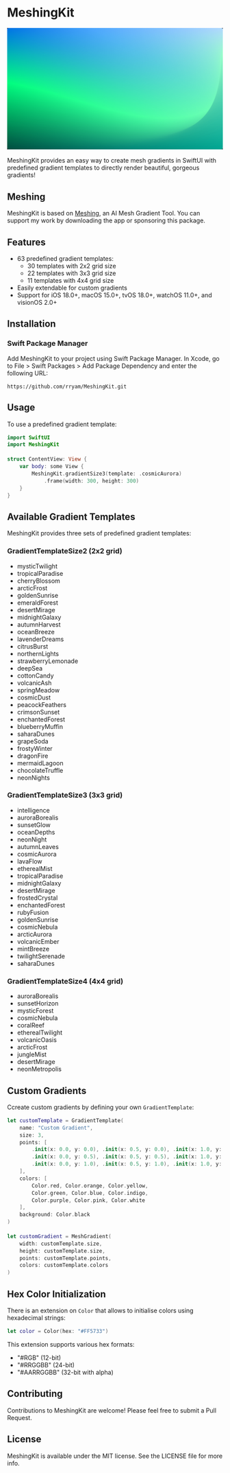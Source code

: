 # MeshingKit

![Gradient](Sources/Resources/gradient.jpg)

MeshingKit provides an easy way to create mesh gradients in SwiftUI with predefined gradient templates to directly render beautiful, gorgeous gradients!

## Meshing

MeshingKit is based on [Meshing](https://apps.apple.com/in/app/ai-mesh-gradient-tool-meshing/id6567933550), an AI Mesh Gradient Tool. You can support my work by downloading the app or sponsoring this package.

## Features

- 63 predefined gradient templates:
  - 30 templates with 2x2 grid size
  - 22 templates with 3x3 grid size
  - 11 templates with 4x4 grid size
- Easily extendable for custom gradients
- Support for iOS 18.0+, macOS 15.0+, tvOS 18.0+, watchOS 11.0+, and visionOS 2.0+

## Installation

### Swift Package Manager

Add MeshingKit to your project using Swift Package Manager. In Xcode, go to File > Swift Packages > Add Package Dependency and enter the following URL:

```
https://github.com/rryam/MeshingKit.git
```

## Usage

To use a predefined gradient template:

```swift
import SwiftUI
import MeshingKit

struct ContentView: View {
    var body: some View {
        MeshingKit.gradientSize3(template: .cosmicAurora)
            .frame(width: 300, height: 300)
    }
}
```

## Available Gradient Templates

MeshingKit provides three sets of predefined gradient templates:

### GradientTemplateSize2 (2x2 grid)

- mysticTwilight
- tropicalParadise
- cherryBlossom
- arcticFrost
- goldenSunrise
- emeraldForest
- desertMirage
- midnightGalaxy
- autumnHarvest
- oceanBreeze
- lavenderDreams
- citrusBurst
- northernLights
- strawberryLemonade
- deepSea
- cottonCandy
- volcanicAsh
- springMeadow
- cosmicDust
- peacockFeathers
- crimsonSunset
- enchantedForest
- blueberryMuffin
- saharaDunes
- grapeSoda
- frostyWinter
- dragonFire
- mermaidLagoon
- chocolateTruffle
- neonNights

### GradientTemplateSize3 (3x3 grid)

- intelligence
- auroraBorealis
- sunsetGlow
- oceanDepths
- neonNight
- autumnLeaves
- cosmicAurora
- lavaFlow
- etherealMist
- tropicalParadise
- midnightGalaxy
- desertMirage
- frostedCrystal
- enchantedForest
- rubyFusion
- goldenSunrise
- cosmicNebula
- arcticAurora
- volcanicEmber
- mintBreeze
- twilightSerenade
- saharaDunes

### GradientTemplateSize4 (4x4 grid)

- auroraBorealis
- sunsetHorizon
- mysticForest
- cosmicNebula
- coralReef
- etherealTwilight
- volcanicOasis
- arcticFrost
- jungleMist
- desertMirage
- neonMetropolis

## Custom Gradients

Ccreate custom gradients by defining your own `GradientTemplate`:

```swift
let customTemplate = GradientTemplate(
    name: "Custom Gradient",
    size: 3,
    points: [
        .init(x: 0.0, y: 0.0), .init(x: 0.5, y: 0.0), .init(x: 1.0, y: 0.0),
        .init(x: 0.0, y: 0.5), .init(x: 0.5, y: 0.5), .init(x: 1.0, y: 0.5),
        .init(x: 0.0, y: 1.0), .init(x: 0.5, y: 1.0), .init(x: 1.0, y: 1.0)
    ],
    colors: [
        Color.red, Color.orange, Color.yellow,
        Color.green, Color.blue, Color.indigo,
        Color.purple, Color.pink, Color.white
    ],
    background: Color.black
)

let customGradient = MeshGradient(
    width: customTemplate.size,
    height: customTemplate.size,
    points: customTemplate.points,
    colors: customTemplate.colors
)
```

## Hex Color Initialization

There is an extension on `Color` that allows to initialise colors using hexadecimal strings:

```swift
let color = Color(hex: "#FF5733")
```

This extension supports various hex formats:

- "#RGB" (12-bit)
- "#RRGGBB" (24-bit)
- "#AARRGGBB" (32-bit with alpha)

## Contributing

Contributions to MeshingKit are welcome! Please feel free to submit a Pull Request.

## License

MeshingKit is available under the MIT license. See the LICENSE file for more info.
